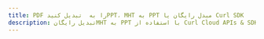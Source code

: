 ---title: PDF را به  تبدیل کنیدPPT، MHT به PPT مبدل رایگان یا Curl SDKdescription: تبدیل رایگانMHT به PPT با استفاده از Curl Cloud APIs & SDK همچنین اسناد PDF را در Cloud ایجاد، ویرایش و رندر کنید.---